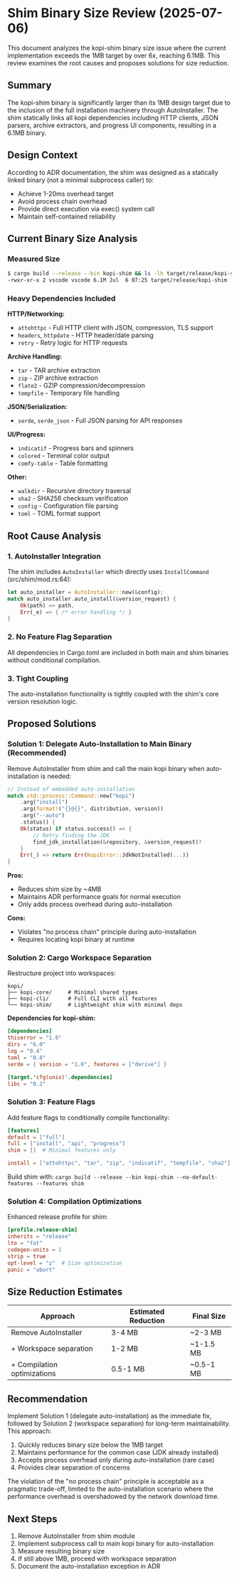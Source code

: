# Shim Binary Size Review (2025-07-06)

This document analyzes the kopi-shim binary size issue where the current implementation exceeds the 1MB target by over 6x, reaching 6.1MB. This review examines the root causes and proposes solutions for size reduction.

## Summary

The kopi-shim binary is significantly larger than its 1MB design target due to the inclusion of the full installation machinery through AutoInstaller. The shim statically links all kopi dependencies including HTTP clients, JSON parsers, archive extractors, and progress UI components, resulting in a 6.1MB binary.

## Design Context

According to ADR documentation, the shim was designed as a statically linked binary (not a minimal subprocess caller) to:
- Achieve 1-20ms overhead target
- Avoid process chain overhead
- Provide direct execution via exec() system call
- Maintain self-contained reliability

## Current Binary Size Analysis

### Measured Size
```bash
$ cargo build --release --bin kopi-shim && ls -lh target/release/kopi-shim
-rwxr-xr-x 2 vscode vscode 6.1M Jul  6 07:25 target/release/kopi-shim
```

### Heavy Dependencies Included

**HTTP/Networking:**
- `attohttpc` - Full HTTP client with JSON, compression, TLS support
- `headers`, `httpdate` - HTTP header/date parsing
- `retry` - Retry logic for HTTP requests

**Archive Handling:**
- `tar` - TAR archive extraction
- `zip` - ZIP archive extraction  
- `flate2` - GZIP compression/decompression
- `tempfile` - Temporary file handling

**JSON/Serialization:**
- `serde`, `serde_json` - Full JSON parsing for API responses

**UI/Progress:**
- `indicatif` - Progress bars and spinners
- `colored` - Terminal color output
- `comfy-table` - Table formatting

**Other:**
- `walkdir` - Recursive directory traversal
- `sha2` - SHA256 checksum verification
- `config` - Configuration file parsing
- `toml` - TOML format support

## Root Cause Analysis

### 1. AutoInstaller Integration
The shim includes `AutoInstaller` which directly uses `InstallCommand` (src/shim/mod.rs:64):
```rust
let auto_installer = AutoInstaller::new(&config);
match auto_installer.auto_install(&version_request) {
    Ok(path) => path,
    Err(_e) => { /* error handling */ }
}
```

### 2. No Feature Flag Separation
All dependencies in Cargo.toml are included in both main and shim binaries without conditional compilation.

### 3. Tight Coupling
The auto-installation functionality is tightly coupled with the shim's core version resolution logic.

## Proposed Solutions

### Solution 1: Delegate Auto-Installation to Main Binary (Recommended)

Remove AutoInstaller from shim and call the main kopi binary when auto-installation is needed:

```rust
// Instead of embedded auto-installation
match std::process::Command::new("kopi")
    .arg("install")
    .arg(format!("{}@{}", distribution, version))
    .arg("--auto")
    .status() {
    Ok(status) if status.success() => {
        // Retry finding the JDK
        find_jdk_installation(&repository, &version_request)?
    }
    Err(_) => return Err(KopiError::JdkNotInstalled(...))
}
```

**Pros:**
- Reduces shim size by ~4MB
- Maintains ADR performance goals for normal execution
- Only adds process overhead during auto-installation

**Cons:**
- Violates "no process chain" principle during auto-installation
- Requires locating kopi binary at runtime

### Solution 2: Cargo Workspace Separation

Restructure project into workspaces:
```
kopi/
├── kopi-core/     # Minimal shared types
├── kopi-cli/      # Full CLI with all features  
└── kopi-shim/     # Lightweight shim with minimal deps
```

**Dependencies for kopi-shim:**
```toml
[dependencies]
thiserror = "1.0"
dirs = "6.0"
log = "0.4"
toml = "0.8"
serde = { version = "1.0", features = ["derive"] }

[target.'cfg(unix)'.dependencies]
libc = "0.2"
```

### Solution 3: Feature Flags

Add feature flags to conditionally compile functionality:
```toml
[features]
default = ["full"]
full = ["install", "api", "progress"]
shim = []  # Minimal features only

install = ["attohttpc", "tar", "zip", "indicatif", "tempfile", "sha2"]
```

Build shim with: `cargo build --release --bin kopi-shim --no-default-features --features shim`

### Solution 4: Compilation Optimizations

Enhanced release profile for shim:
```toml
[profile.release-shim]
inherits = "release"
lto = "fat"
codegen-units = 1
strip = true
opt-level = "z"  # Size optimization
panic = "abort"
```

## Size Reduction Estimates

| Approach | Estimated Reduction | Final Size |
|----------|-------------------|------------|
| Remove AutoInstaller | 3-4 MB | ~2-3 MB |
| + Workspace separation | 1-2 MB | ~1-1.5 MB |
| + Compilation optimizations | 0.5-1 MB | ~0.5-1 MB |

## Recommendation

Implement Solution 1 (delegate auto-installation) as the immediate fix, followed by Solution 2 (workspace separation) for long-term maintainability. This approach:

1. Quickly reduces binary size below the 1MB target
2. Maintains performance for the common case (JDK already installed)
3. Accepts process overhead only during auto-installation (rare case)
4. Provides clear separation of concerns

The violation of the "no process chain" principle is acceptable as a pragmatic trade-off, limited to the auto-installation scenario where the performance overhead is overshadowed by the network download time.

## Next Steps

1. Remove AutoInstaller from shim module
2. Implement subprocess call to main kopi binary for auto-installation
3. Measure resulting binary size
4. If still above 1MB, proceed with workspace separation
5. Document the auto-installation exception in ADR